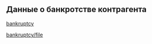 ## Данные о банкротстве контрагента

[bankruptcy](doc/bankruptcy/bankruptcy.md)

[bankruptcy/file](doc/bankruptcy/bankruptcy_file.md)
